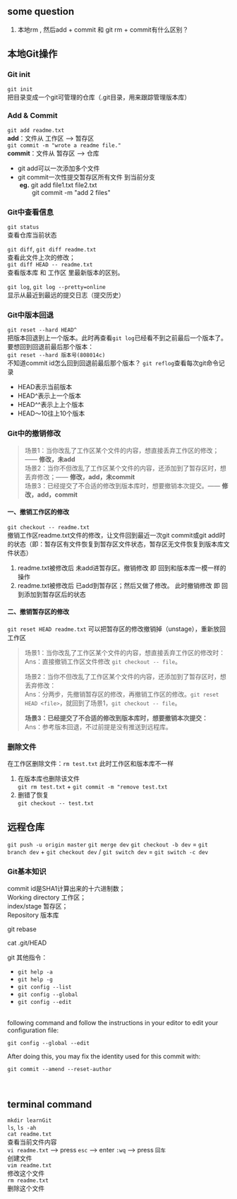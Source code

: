 ## some question
1. 本地rm <file>, 然后add + commit 和 git rm <file> + commit有什么区别？


## 本地Git操作
### Git init
``git init``  
把目录变成一个git可管理的仓库（.git目录，用来跟踪管理版本库）


### Add & Commit 
``git add readme.txt``  
**add**：文件从 工作区 --> 暂存区   
``git commit -m "wrote a readme file."``   
**commit**：文件从 暂存区 --> 仓库

* git add可以一次添加多个文件
* git commit一次性提交暂存区所有文件 到当前分支  
&nbsp;**eg.** git add file1.txt file2.txt  
&emsp;&emsp;  git commit -m "add 2 files"


### Git中查看信息
``git status``  
查看仓库当前状态

``git diff``, ``git diff readme.txt``  
查看此文件上次的修改；  
``git diff HEAD -- readme.txt``  
查看版本库 和 工作区 里最新版本的区别。

``git log``, ``git log --pretty=online``  
显示从最近到最远的提交日志（提交历史）


### Git中版本回退
``git reset --hard HEAD^``  
把版本回退到上一个版本。此时再查看``git log``已经看不到之前最后一个版本了。  
要想回到回退前最后那个版本：  
``git reset --hard 版本号(808014c)``  
不知道commit id怎么回到回退前最后那个版本？
``git reflog``查看每次git命令记录

- HEAD表示当前版本  
- HEAD^表示上一个版本  
- HEAD^^表示上上个版本  
- HEAD～10往上10个版本  


### Git中的撤销修改
> 场景1：当你改乱了工作区某个文件的内容，想直接丢弃工作区的修改；—— **修改，未add**  
> 场景2：当你不但改乱了工作区某个文件的内容，还添加到了暂存区时，想丢弃修改；—— **修改，add，未commit**  
> 场景3：已经提交了不合适的修改到版本库时，想要撤销本次提交。—— **修改，add，commit**  

#### 一、撤销工作区的修改  
``git checkout -- readme.txt``  
撤销工作区readme.txt文件的修改，让文件回到最近一次git commit或git add时的状态（即：暂存区有文件恢复到暂存区文件状态，暂存区无文件恢复到版本库文件状态）
1. readme.txt被修改后 未add进暂存区。撤销修改 即 回到和版本库一模一样的操作
2. readme.txt被修改后 已add到暂存区；然后又做了修改。 此时撤销修改 即 回到添加到暂存区后的状态

#### 二、撤销暂存区的修改
``git reset HEAD readme.txt``
可以把暂存区的修改撤销掉（unstage），重新放回工作区

> 场景1：当你改乱了工作区某个文件的内容，想直接丢弃工作区的修改时：  
> Ans：直接撤销工作区文件修改 `git checkout -- file`。  
> 
> 场景2：当你不但改乱了工作区某个文件的内容，还添加到了暂存区时，想丢弃修改：  
> Ans：分两步，先撤销暂存区的修改，再撤销工作区的修改。`git reset HEAD <file>`，就回到了场景1，`git checkout -- file`。  
> 
> **场景3：已经提交了不合适的修改到版本库时，想要撤销本次提交：**  
> Ans：参考版本回退，不过前提是没有推送到远程库。


### 删除文件
在工作区删除文件：``rm test.txt``
此时工作区和版本库不一样   
1. 在版本库也删除该文件  
``git rm test.txt`` + ``git commit -m "remove test.txt``
2. 删错了恢复  
``git checkout -- test.txt``
    

## 远程仓库
``git push -u origin master``
``git merge dev``
``git checkout -b dev`` 
= ``git branch dev`` + ``git checkout dev`` / ``git switch dev``
= ``git switch -c dev``






### Git基本知识
commit id是SHA1计算出来的十六进制数；  
Working directory 工作区；  
index/stage 暂存区；  
Repository 版本库  



git rebase
<br>

cat .git/HEAD
<br>

git 其他指令：
- ``git help -a``
- ``git help -g``
- ``git config --list``
- ``git config --global``
- ``git config --edit``


<br>
following command and follow the instructions in your editor to edit
your configuration file:

    git config --global --edit

After doing this, you may fix the identity used for this commit with:

    git commit --amend --reset-author
<br>



## terminal command
``mkdir learnGit``  
``ls``, ``ls -ah``  
``cat readme.txt``  
查看当前文件内容  
``vi readme.txt`` --> press ``esc`` --> enter ``:wq`` --> press ``回车``  
创建文件  
``vim readme.txt``  
修改这个文件  
``rm readme.txt``  
删除这个文件
